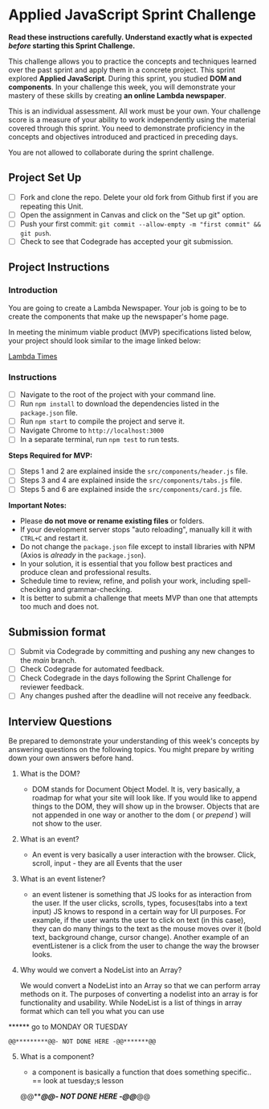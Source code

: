 # Applied JavaScript Sprint Challenge

**Read these instructions carefully. Understand exactly what is expected _before_ starting this Sprint Challenge.**

This challenge allows you to practice the concepts and techniques learned over the past sprint and apply them in a concrete project. This sprint explored **Applied JavaScript**. During this sprint, you studied **DOM and components**. In your challenge this week, you will demonstrate your mastery of these skills by creating **an online Lambda newspaper**.

This is an individual assessment. All work must be your own. Your challenge score is a measure of your ability to work independently using the material covered through this sprint. You need to demonstrate proficiency in the concepts and objectives introduced and practiced in preceding days.

You are not allowed to collaborate during the sprint challenge.

## Project Set Up

- [ ] Fork and clone the repo. Delete your old fork from Github first if you are repeating this Unit.
- [ ] Open the assignment in Canvas and click on the "Set up git" option.
- [ ] Push your first commit: `git commit --allow-empty -m "first commit" && git push`.
- [ ] Check to see that Codegrade has accepted your git submission.

## Project Instructions

### Introduction

You are going to create a Lambda Newspaper. Your job is going to be to create the components that make up the newspaper's home page.

In meeting the minimum viable product (MVP) specifications listed below, your project should look similar to the image linked below:

[Lambda Times](https://tk-assets.lambdaschool.com/cac4803c-6e8f-4846-be0e-b20d82a34a73_lambda-times.png)

### Instructions

- [ ] Navigate to the root of the project with your command line.
- [ ] Run `npm install` to download the dependencies listed in the `package.json` file.
- [ ] Run `npm start` to compile the project and serve it.
- [ ] Navigate Chrome to `http://localhost:3000`
- [ ] In a separate terminal, run `npm test` to run tests.

**Steps Required for MVP:**

- [ ] Steps 1 and 2 are explained inside the `src/components/header.js` file.
- [ ] Steps 3 and 4 are explained inside the `src/components/tabs.js` file.
- [ ] Steps 5 and 6 are explained inside the `src/components/card.js` file.

**Important Notes:**

- Please **do not move or rename existing files** or folders.
- If your development server stops "auto reloading", manually kill it with `CTRL+C` and restart it.
- Do not change the `package.json` file except to install libraries with NPM (Axios is _already_ in the `package.json`).
- In your solution, it is essential that you follow best practices and produce clean and professional results.
- Schedule time to review, refine, and polish your work, including spell-checking and grammar-checking.
- It is better to submit a challenge that meets MVP than one that attempts too much and does not.

## Submission format

- [ ] Submit via Codegrade by committing and pushing any new changes to the *main* branch.
- [ ] Check Codegrade for automated feedback.
- [ ] Check Codegrade in the days following the Sprint Challenge for reviewer feedback.
- [ ] Any changes pushed after the deadline will not receive any feedback.

## Interview Questions

Be prepared to demonstrate your understanding of this week's concepts by answering questions on the following topics. You might prepare by writing down your own answers before hand.

1. What is the DOM?

    - DOM stands for Document Object Model. It is, very basically, a roadmap for what your site will look like. If you would like to append things to the DOM, they will show up in the browser. Objects that are not appended in one way or another to the dom ( or _prepend_ ) will not show to the user.

2. What is an event?

    * An event is very basically a user interaction with the browser. Click, scroll, input - they are all Events that the user 
    
3. What is an event listener?

    * an event listener is something that JS looks for as interaction from the user. If the user clicks, scrolls, types, focuses(tabs into a text input) JS knows to respond in a certain way for UI purposes. For example, if the user wants the user to click on text (in this case), they can do many things to the text as the mouse moves over it (bold text, background change, cursor change). Another example of an eventListener is a click from the user to change the way the browser looks.

4. Why would we convert a NodeList into an Array?

    We would convert a NodeList into an Array so that we can perform array methods on it. The purposes of converting a nodelist into an array is for functionality and usability. While NodeList is a list of things in array format which can tell you what you can use
    
****** go to MONDAY OR TUESDAY 

    @@*********@@- NOT DONE HERE -@@*******@@



5. What is a component?

    - a component is basically a function that does something specific..
    == look at tuesday;s lesson

    @@*********@@- NOT DONE HERE -@@*******@@
